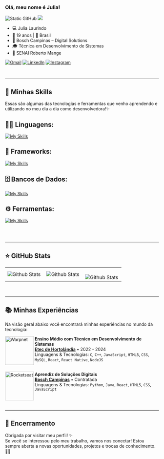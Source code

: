 
### Olá, meu nome é Julia!

<img src="https://img.shields.io/static/v1?label=Overview&message=j-laurindo&color=9b59b6&style=for-the-badge&logo=GitHub" alt="Static GitHub">
<img src="https://img.shields.io/static/v1?label=Empresa&message=Bosch%20Campinas&color=9b59b6&style=for-the-badge&logo=bosch&logoColor=white" />

- 💻 Julia Laurindo  
- 🌸 19 anos | 📍 Brasil  
- 🏢 Bosch Campinas – Digital Solutions 
- 🎓 Técnica em Desenvolvimento de Sistemas
- 🏫 SENAI Roberto Mange

<p align="left">
  <a href="#" title="Gmail">
  <img src="https://img.shields.io/badge/-Gmail-FF0000?style=flat-square&labelColor=FF0000&logo=gmail&logoColor=white&link=juliarobertslaurindodasilva@gmail.com" alt="Gmail"/></a>
  <a href="#" title="LinkedIn">
  <img src="https://img.shields.io/badge/-Linkedin-0e76a8?style=flat-square&logo=Linkedin&logoColor=white&link=https://www.linkedin.com/in/julia-laurindo-65312a326/" alt="LinkedIn"/></a>
  <a href="#" title="Instagram">
  <img src="https://img.shields.io/badge/-Instagram-DF0174?style=flat-square&labelColor=DF0174&logo=instagram&logoColor=white&link=https://www.instagram.com/_jlaurind0/" alt="Instagram"/></a>
</p>

</br>

----


## 🚀 Minhas Skills
<p>Essas são algumas das tecnologias e ferramentas que venho aprendendo e utilizando no meu dia a dia como desenvolvedora!✨</p>

## 👨‍💻 Linguagens: 
[![My Skills](https://skillicons.dev/icons?i=html,css,javascript,java,python,c,cs,cpp&theme=light)](https://skillicons.dev)

## 🧰 Frameworks: 
[![My Skills](https://skillicons.dev/icons?i=react,bootstrap&theme=light)](https://skillicons.dev)

## 🗄️ Bancos de Dados: 
[![My Skills](https://skillicons.dev/icons?i=mysql,firebase&theme=light)](https://skillicons.dev)

## ⚙️ Ferramentas:
[![My Skills](https://skillicons.dev/icons?i=git,github,visualstudio,vscode,figma,androidstudio,pycharm,idea,arduino&theme=light)](https://skillicons.dev)<br><br>

</br>

----

## ⭐ GitHub Stats

<table>
  <tr>
    <td>
      <img
        align="left"
        src="https://github-readme-stats.vercel.app/api?username=j-laurindo&theme=buefy&show_icons=true&hide_border=true&count_private=true" 
        alt="Github Stats"
      />
    </td>
    <td>
      <img
        align="left"
        src="https://github-readme-streak-stats.herokuapp.com/?user=j-laurindo&theme=buefy&hide_border=true"
        alt="Github Stats"
      />
    </td>
    <td>
      <br />
      <img
        align="left"
        src="https://github-readme-stats.vercel.app/api/top-langs/?username=j-laurindo&theme=buefy&show_icons=true&hide_border=true&layout=compact"
        alt="Github Stats"
      />
    </td>
  </tr>
</table>

</br>

----

## 📚 Minhas Experiências

Na visão geral abaixo você encontrará minhas experiências no mundo da tecnologia:

[<img align="left" height="94px" width="94px" alt="Warpnet" src="https://leonardo-energy.org.br/wp-content/uploads/2017/07/LOGO-ETEC.jpg"/>](https://etechortolandia.cps.sp.gov.br/)

**Ensino Médio com Técnico em Desenvolvimento de Sistemas** \
[**Etec de Hortolândia**](https://etechortolandia.cps.sp.gov.br/) • 2022 - 2024 \
Linguagens & Tecnologias: `C`, `C++`, `JavaScript`, `HTML5`, `CSS`, `MySQL`, `React`, `React Native`, `NodeJS`\
<br/>

[<img align="left" height="94px" width="94px" alt="Rocketseat" src="https://encrypted-tbn0.gstatic.com/images?q=tbn:ANd9GcTpFXGfJGDomMP9aSV_vJi2w_m17dVyR8udPA&s"/>](https://www.bosch.com.br/)

**Aprendiz de Soluções Digitais** \
[**Bosch Campinas**](https://www.bosch.com.br/) • Contratada \
Linguagens & Tecnologias: `Python`, `Java`, `React`, `HTML5`, `CSS`, `JavaScript`\
</br>

</br>

---

## 💬 Encerramento

Obrigada por visitar meu perfil! ✨  
Se você se interessou pelo meu trabalho, vamos nos conectar! Estou sempre aberta a novas oportunidades, projetos e trocas de conhecimento. 💜🚀

</br>

